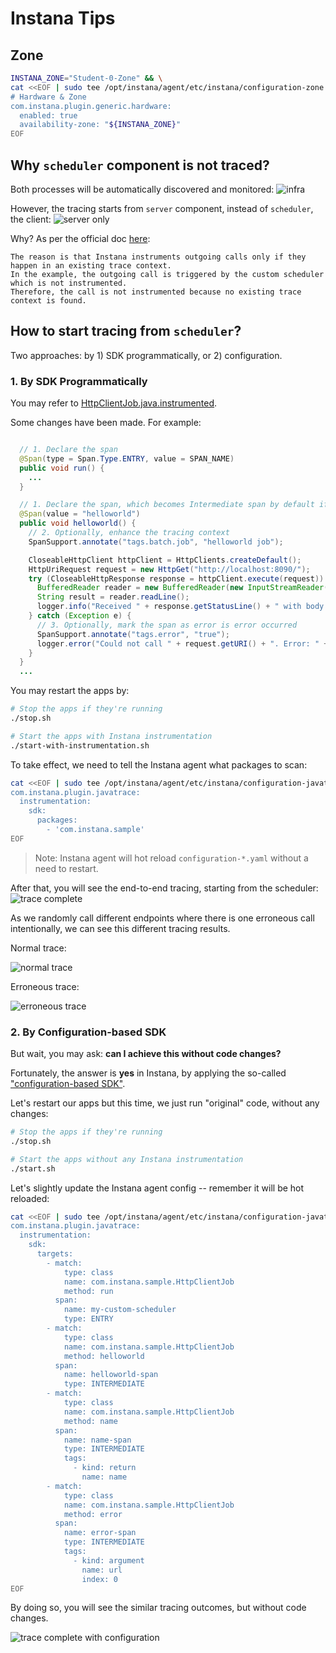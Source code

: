 # Instana Tips

## Zone

```sh
INSTANA_ZONE="Student-0-Zone" && \
cat <<EOF | sudo tee /opt/instana/agent/etc/instana/configuration-zone.yaml
# Hardware & Zone
com.instana.plugin.generic.hardware:
  enabled: true
  availability-zone: "${INSTANA_ZONE}"
EOF
```

## Why `scheduler` component is not traced?

Both processes will be automatically discovered and monitored:
![infra](./images/infra.png)

However, the tracing starts from `server` component, instead of `scheduler`, the client:
![server only](./images/server-only.png)

Why? As per the official doc [here](https://www.ibm.com/docs/en/instana-observability/current?topic=references-tutorial-instrumenting-custom-scheduler-instana-tracing-sdk):

```
The reason is that Instana instruments outgoing calls only if they happen in an existing trace context.
In the example, the outgoing call is triggered by the custom scheduler which is not instrumented.
Therefore, the call is not instrumented because no existing trace context is found.
```

## How to start tracing from `scheduler`?

Two approaches: by 1) SDK programmatically, or 2) configuration.

### 1. By SDK Programmatically

You may refer to [HttpClientJob.java.instrumented](./scheduler/src/main/java/com/instana/sample/HttpClientJob.java.instrumented).

Some changes have been made. For example:

```java

  // 1. Declare the span
  @Span(type = Span.Type.ENTRY, value = SPAN_NAME)
  public void run() {
    ...
  }

  // 1. Declare the span, which becomes Intermediate span by default if no type is specified
  @Span(value = "helloworld")
  public void helloworld() {
    // 2. Optionally, enhance the tracing context
    SpanSupport.annotate("tags.batch.job", "helloworld job");

    CloseableHttpClient httpClient = HttpClients.createDefault();
    HttpUriRequest request = new HttpGet("http://localhost:8090/");
    try (CloseableHttpResponse response = httpClient.execute(request)) {
      BufferedReader reader = new BufferedReader(new InputStreamReader(response.getEntity().getContent()));
      String result = reader.readLine();
      logger.info("Received " + response.getStatusLine() + " with body: " + result);
    } catch (Exception e) {
      // 3. Optionally, mark the span as error is error occurred
      SpanSupport.annotate("tags.error", "true");
      logger.error("Could not call " + request.getURI() + ". Error: " + e.getMessage());
    }
  }
  ...
```

You may restart the apps by:

```sh
# Stop the apps if they're running
./stop.sh

# Start the apps with Instana instrumentation
./start-with-instrumentation.sh
```

To take effect, we need to tell the Instana agent what packages to scan:

```sh
cat <<EOF | sudo tee /opt/instana/agent/etc/instana/configuration-javatrace.yaml
com.instana.plugin.javatrace:
  instrumentation:
    sdk:
      packages:
        - 'com.instana.sample'
EOF
```

> Note: Instana agent will hot reload `configuration-*.yaml` without a need to restart.

After that, you will see the end-to-end tracing, starting from the scheduler:
![trace complete](./images/trace-complete.png)

As we randomly call different endpoints where there is one erroneous call intentionally, we can see this different tracing results.

Normal trace:

![normal trace](./images/trace-normal.png)

Erroneous trace:

![erroneous trace](./images/trace-errorous.png)


### 2. By Configuration-based SDK

But wait, you may ask: **can I achieve this without code changes?**

Fortunately, the answer is **yes** in Instana, by applying the so-called ["configuration-based SDK"](https://www.ibm.com/docs/en/instana-observability/current?topic=references-configuration-based-java-trace-sdk).

Let's restart our apps but this time, we just run "original" code, without any changes:

```sh
# Stop the apps if they're running
./stop.sh

# Start the apps without any Instana instrumentation
./start.sh
```

Let's slightly update the Instana agent config -- remember it will be hot reloaded:

```sh
cat <<EOF | sudo tee /opt/instana/agent/etc/instana/configuration-javatrace.yaml
com.instana.plugin.javatrace:
  instrumentation:
    sdk:
      targets:
        - match:
            type: class
            name: com.instana.sample.HttpClientJob
            method: run
          span:
            name: my-custom-scheduler
            type: ENTRY
        - match:
            type: class
            name: com.instana.sample.HttpClientJob
            method: helloworld
          span:
            name: helloworld-span
            type: INTERMEDIATE
        - match:
            type: class
            name: com.instana.sample.HttpClientJob
            method: name
          span:
            name: name-span
            type: INTERMEDIATE
            tags:
              - kind: return
                name: name
        - match:
            type: class
            name: com.instana.sample.HttpClientJob
            method: error
          span:
            name: error-span
            type: INTERMEDIATE
            tags:
              - kind: argument
                name: url
                index: 0
EOF
```

By doing so, you will see the similar tracing outcomes, but without code changes.

![trace complete with configuration](./images/trace-complete-by-config.png)
